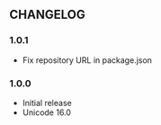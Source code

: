 ## CHANGELOG

### 1.0.1

- Fix repository URL in package.json

### 1.0.0

- Initial release
- Unicode 16.0
